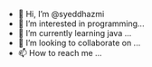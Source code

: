 - 👋 Hi, I’m @syeddhazmi
- 👀 I’m  interested in programming...
- 🌱 I’m currently learning java ...
- 💞️ I’m looking to collaborate on ...
- 📫 How to reach me ...

<!---
syeddhazmi/syeddhazmi is a ✨ special ✨ repository because its `README.md` (this file) appears on your GitHub profile.
You can click the Preview link to take a look at your changes.
--->
